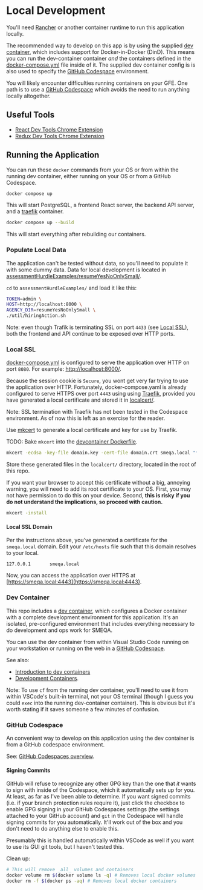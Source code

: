 # Local Development
You'll need [Rancher](https://www.rancher.com) or another container runtime to run
this application locally.

The recommended way to develop on this app is by using the supplied
[dev container](#dev-container), which includes support for Docker-in-Docker (DinD).
This means you can run the dev-container container _and_ the containers defined
in the [docker-compose.yml](/docker-compose.yml) file inside of it. The supplied dev
container config is is also used to specify the
[GitHub Codespace](#github-codespace) environment.

You will likely encounter difficulties running containers on your GFE. One path is
to use a [GitHub Codespace](#github-codespace) which avoids the need to run anything
locally altogether.

## Useful Tools
- [React Dev Tools Chrome Extension](https://github.com/facebook/react)
- [Redux Dev Tools Chrome Extension](https://github.com/reduxjs/redux-devtools)

## Running the Application
You can run these `docker` commands from your OS or from within the running dev
container, either running on your OS or from a GitHub Codespace.

```sh
docker compose up
```

This will start PostgreSQL, a frontend React server, the backend API server, and a
[traefik](#local-ssh) container.

```sh
docker compose up --build
```

This will start everything after rebuilding our containers.

### Populate Local Data
The application can't be tested without data, so you'll need to populate it with some
dummy data. Data for local development is located in
[assessmentHurdleExamples/resumeYesNoOnlySmall/](/assessmentHurdleExamples/resumeYesNoOnlySmall).

`cd` to `assessmentHurdleExamples/` and load it like this:

```sh
TOKEN=admin \
HOST=http://localhost:8000 \
AGENCY_DIR=resumeYesNoOnlySmall \
./util/hiringAction.sh
```

Note: even though Trafik is terminating SSL on port `4433`
(see [Local SSL](#local-ssl)), both the frontend and API continue to be exposed
over HTTP ports.

### Local SSL
[docker-compose.yml](/docker-compose.yml) is configured to serve the application
over HTTP on port `8080`. For example: [http://localhost:8000/](http://localhost:8000/).

Because the session cookie is `Secure`, you wont get very far trying to use the
application over HTTP. Fortunately, docker-compose.yaml is already configured to serve
HTTPS over port `4443` using using [Traefik](https://traefik.io/), provided you have
generated a local certificate and stored it in [localcert/](/localcert/).

Note: SSL termination with Traefik has not been tested in the Codespace environment. As
of now this is left as an exercise for the reader.

Use [mkcert](https://github.com/FiloSottile/mkcert) to generate a local certificate
and key for use by Traefik.

TODO: Bake `mkcert` into the [devcontainer Dockerfile](/.devcontainer/Dockerfile).

```bash
mkcert -ecdsa -key-file domain.key -cert-file domain.crt smeqa.local "*.smeqa.local"
```

Store these generated files in the `localcert/` directory, located in the root of this
repo.

If you want your browser to accept this certificate without a big, annoying warning,
you will need to add its root certificate to your OS. First, you may not have
permission to do this on your device. Second, **this is risky if you do not understand
the implications, so proceed with caution.**

```sh
mkcert -install
```

#### Local SSL Domain
Per the instructions above, you've generated a certificate for the `smeqa.local` domain.
Edit your `/etc/hosts` file such that this domain resolves to your local.

```
127.0.0.1       smeqa.local
```

Now, you can access the application over HTTPS at
[https://smeqa.local:4443](https://smeqa.local:4443).

### Dev Container
This repo includes a [dev container](/.devcontainer), which configures a Docker container
with a complete development environment for this application. It's an isolated,
pre-configured environment that includes everything necessary to do development and ops
work for SMEQA.

You can use the dev container from within Visual Studio Code running on your workstation
or running on the web in a [GitHub Codespace](#github-codespace).

See also:
- [Introduction to dev containers](https://docs.github.com/en/codespaces/setting-up-your-project-for-codespaces/adding-a-dev-container-configuration/introduction-to-dev-containers)
- [Development Containers](https://containers.dev/).

Note: To use `cf` from the running dev container, you'll need to use it from within
VSCode's built-in terminal, not your OS terminal (though I guess you could `exec`
into the running dev-container container). This is obvious but it's worth stating
if it saves someone a few minutes of confusion.

### GitHub Codespace
An convenient way to develop on this application using the dev container is from
a GitHub codespace environment.

See: [GitHub Codespaces overview](https://docs.github.com/en/codespaces/overview).

#### Signing Commits
GitHub will refuse to recognize any other GPG key than the one that _it_ wants to sign with inside of
the Codespace, which it automatically sets up for you. At least, as far as I've been able to
determine. If you want signed commits (i.e. if your branch protection rules require it), just
click the checkbox to enable GPG signing in your GitHub Codespaces settings (the settings attached
to your GitHub account) and `git` in the Codespace will handle signing commits for you
automatically. It'll work out of the box and you don't need to do anything else to enable this.

Presumably this is handled automatically within VSCode as well if you want to use its GUI git
tools, but I haven't tested this.

<!-- Testing:

```sh
docker compose run --rm api npm run test
``` -->

Clean up:

```sh
# This will remove _all_ volumes and containers
docker volume rm $(docker volume ls -q) # Removes local docker volumes
docker rm -f $(docker ps -aq) # Removes local docker containers
```
